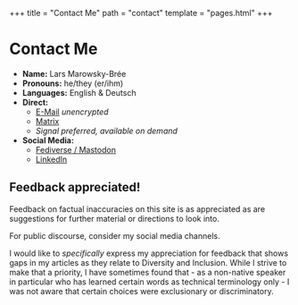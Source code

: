 +++
title = "Contact Me"
path = "contact"
template = "pages.html"
+++

# Contact Me

- **Name:** Lars Marowsky-Brée
- **Pronouns:** he/they (er/ihm)
- **Languages:** English & Deutsch
- **Direct:**
    - [E-Mail](lars@marowsky-bree.eu) *unencrypted*
    - [Matrix](https://matrix.to/#/@l_mb:matrix.org/)
    - *Signal preferred, available on demand*
- **Social Media:**
    - [Fediverse / Mastodon](https://mastodon.online/@larsmb)
    - [LinkedIn](https://www.linkedin.com/in/larsmb/)

## Feedback appreciated!

Feedback on factual inaccuracies on this site is as appreciated as are
suggestions for further material or directions to look into. 

For public discourse, consider my social media channels.

I would like to *specifically* express my appreciation for feedback that
shows gaps in my articles as they relate to Diversity and Inclusion.
While I strive to make that a priority, I have sometimes found that - as
a non-native speaker in particular who has learned certain words as
technical terminology only - I was not aware that certain choices were
exclusionary or discriminatory.

